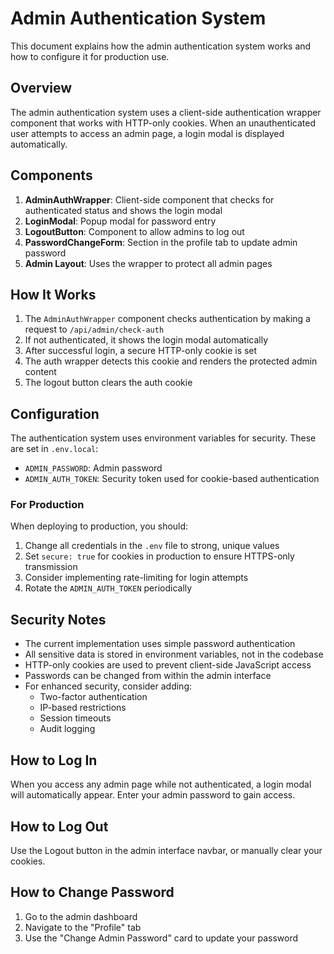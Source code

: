 # Admin Authentication System

This document explains how the admin authentication system works and how to configure it for production use.

## Overview

The admin authentication system uses a client-side authentication wrapper component that works with HTTP-only cookies. When an unauthenticated user attempts to access an admin page, a login modal is displayed automatically.

## Components

1. **AdminAuthWrapper**: Client-side component that checks for authenticated status and shows the login modal
2. **LoginModal**: Popup modal for password entry
3. **LogoutButton**: Component to allow admins to log out
4. **PasswordChangeForm**: Section in the profile tab to update admin password
5. **Admin Layout**: Uses the wrapper to protect all admin pages

## How It Works

1. The `AdminAuthWrapper` component checks authentication by making a request to `/api/admin/check-auth`
2. If not authenticated, it shows the login modal automatically
3. After successful login, a secure HTTP-only cookie is set
4. The auth wrapper detects this cookie and renders the protected admin content
5. The logout button clears the auth cookie

## Configuration

The authentication system uses environment variables for security. These are set in `.env.local`:

- `ADMIN_PASSWORD`: Admin password
- `ADMIN_AUTH_TOKEN`: Security token used for cookie-based authentication

### For Production

When deploying to production, you should:

1. Change all credentials in the `.env` file to strong, unique values
2. Set `secure: true` for cookies in production to ensure HTTPS-only transmission
3. Consider implementing rate-limiting for login attempts
4. Rotate the `ADMIN_AUTH_TOKEN` periodically

## Security Notes

- The current implementation uses simple password authentication
- All sensitive data is stored in environment variables, not in the codebase
- HTTP-only cookies are used to prevent client-side JavaScript access
- Passwords can be changed from within the admin interface
- For enhanced security, consider adding:
  - Two-factor authentication
  - IP-based restrictions
  - Session timeouts
  - Audit logging

## How to Log In

When you access any admin page while not authenticated, a login modal will automatically appear. Enter your admin password to gain access.

## How to Log Out

Use the Logout button in the admin interface navbar, or manually clear your cookies.

## How to Change Password

1. Go to the admin dashboard
2. Navigate to the "Profile" tab
3. Use the "Change Admin Password" card to update your password 